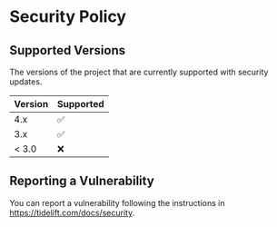 # Security Policy

## Supported Versions

The versions of the project that are currently supported with security updates.

| Version | Supported          |
| ------- | ------------------ |
| 4.x | :white_check_mark: |
| 3.x | :white_check_mark: |
| < 3.0 | :x: |

## Reporting a Vulnerability

You can report a vulnerability following the instructions in https://tidelift.com/docs/security.
